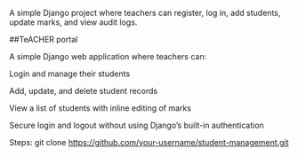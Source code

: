 A simple Django project where teachers can register, log in, add students, update marks, and view audit logs.  

##TeACHER portal

A simple Django web application where teachers can:

Login and manage their students

Add, update, and delete student records

View a list of students with inline editing of marks

Secure login and logout without using Django’s built-in authentication

Steps:
	git clone https://github.com/your-username/student-management.git